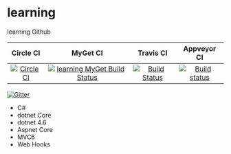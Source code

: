 # learning
learning Github

|Circle CI|MyGet CI|Travis CI|Appveyor CI|
|:-------:|:------:|:------:|:------:|
|[![Circle CI](https://circleci.com/gh/f7q/learning.svg?style=svg)](https://circleci.com/gh/f7q/learning)|[![learning MyGet Build Status](https://www.myget.org/BuildSource/Badge/learning?identifier=51208b8b-a669-446a-9ce5-c271dda9d59c)](https://www.myget.org/)|[![Build Status](https://travis-ci.org/f7q/learning.svg?branch=master)](https://travis-ci.org/f7q/learning)|[![Build status](https://ci.appveyor.com/api/projects/status/2a8ootborxq0689u?svg=true)](https://ci.appveyor.com/project/f7q/learning)|

[![Gitter](https://badges.gitter.im/f7q/learning.svg)](https://gitter.im/f7q/learning?utm_source=badge&utm_medium=badge&utm_campaign=pr-badge)

- C# 
 - dotnet Core
 - dotnet 4.6
 - Aspnet Core
  - MVC6
  - Web Hooks
